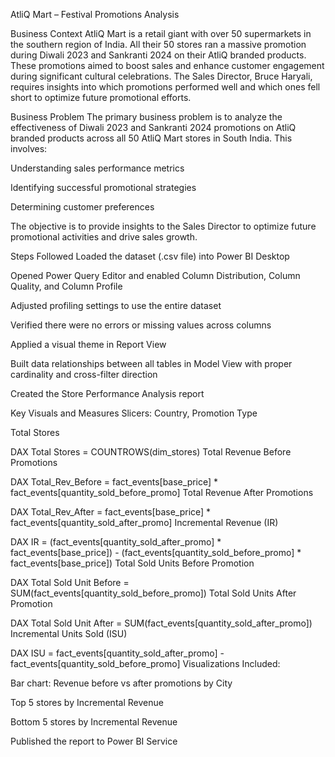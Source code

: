 AtliQ Mart – Festival Promotions Analysis

Business Context
AtliQ Mart is a retail giant with over 50 supermarkets in the southern region of India. All their 50 stores ran a massive promotion during Diwali 2023 and Sankranti 2024 on their AtliQ branded products. These promotions aimed to boost sales and enhance customer engagement during significant cultural celebrations. The Sales Director, Bruce Haryali, requires insights into which promotions performed well and which ones fell short to optimize future promotional efforts.

Business Problem
The primary business problem is to analyze the effectiveness of Diwali 2023 and Sankranti 2024 promotions on AtliQ branded products across all 50 AtliQ Mart stores in South India. This involves:

Understanding sales performance metrics

Identifying successful promotional strategies

Determining customer preferences

The objective is to provide insights to the Sales Director to optimize future promotional activities and drive sales growth.

Steps Followed
Loaded the dataset (.csv file) into Power BI Desktop

Opened Power Query Editor and enabled Column Distribution, Column Quality, and Column Profile

Adjusted profiling settings to use the entire dataset

Verified there were no errors or missing values across columns

Applied a visual theme in Report View

Built data relationships between all tables in Model View with proper cardinality and cross-filter direction

Created the Store Performance Analysis report

Key Visuals and Measures
Slicers: Country, Promotion Type

Total Stores

DAX
Total Stores = COUNTROWS(dim_stores)
Total Revenue Before Promotions

DAX
Total_Rev_Before = fact_events[base_price] * fact_events[quantity_sold_before_promo]
Total Revenue After Promotions

DAX
Total_Rev_After = fact_events[base_price] * fact_events[quantity_sold_after_promo]
Incremental Revenue (IR)

DAX
IR = (fact_events[quantity_sold_after_promo] * fact_events[base_price]) 
     - (fact_events[quantity_sold_before_promo] * fact_events[base_price])
Total Sold Units Before Promotion

DAX
Total Sold Unit Before = SUM(fact_events[quantity_sold_before_promo])
Total Sold Units After Promotion

DAX
Total Sold Unit After = SUM(fact_events[quantity_sold_after_promo])
Incremental Units Sold (ISU)

DAX
ISU = fact_events[quantity_sold_after_promo] - fact_events[quantity_sold_before_promo]
Visualizations Included:

Bar chart: Revenue before vs after promotions by City

Top 5 stores by Incremental Revenue

Bottom 5 stores by Incremental Revenue

Published the report to Power BI Service
